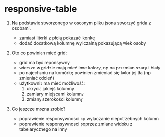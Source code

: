 # responsive-table

1. Na podstawie stworzonego w osobnym pliku jsona stworzyć grida z osobami.
	- zamiast literki z płcią pokazać ikonkę 
	- dodać dodatkową kolumnę wyliczalną pokazującą wiek osoby

2. Oto co powinien mieć grid:
	- grid ma być reponsywny
	- wiersze w gridzie mają mieć inne kolory, np na przemian szary i biały
	- po najechaniu na komórkę powinien zmieniać się kolor jej tła (np zmieniać odcień)
	- użytkownik ma mieć możliwość:	
		1. ukrycia jakiejś kolumny
		2. zamiany miejscami kolumny
		3. zmiany szerokości kolumny


3. Co jeszcze mozna zrobic?
    - poprawienie responsywnosci np wylaczanie niepotrzebnych kolumn
    - poprawienie responsywnosci poprzez zmiane widoku z tabelarycznego na inny